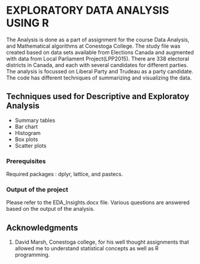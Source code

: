# EXPLORATORY DATA ANALYSIS USING R

The Analysis is done as a part of assignment for the course Data Analysis, and Mathematical algorithms at Conestoga College. The study file was
created based on data sets available from Elections Canada and augmented with data from Local Parliament Project(LPP2015). There are 338 electoral
districts in Canada, and each with several candidates for different parties. The analysis is focussed on Liberal Party and Trudeau as a party candidate.
The code has different techniques of summarizing and visualizing the data.

## Techniques used for Descriptive and Exploratoy Analysis

* Summary tables
* Bar chart
* Histogram
* Box plots
* Scatter plots

### Prerequisites

Required packages : dplyr, lattice, and pastecs.

### Output of the project

Please refer to the EDA_Insights.docx file. Various questions are answered based on the output of the analysis.
 
## Acknowledgments

1. David Marsh, Conestoga college, for his well thought assignments that allowed me to understand statistical concepts as well as R programming.
